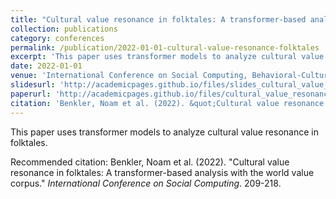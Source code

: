 ```yaml
---
title: "Cultural value resonance in folktales: A transformer-based analysis with the world value corpus"
collection: publications
category: conferences
permalink: /publication/2022-01-01-cultural-value-resonance-folktales
excerpt: 'This paper uses transformer models to analyze cultural value resonance in folktales.'
date: 2022-01-01
venue: 'International Conference on Social Computing, Behavioral-Cultural Modeling and Prediction and Behavior Representation in Modeling and Simulation'
slidesurl: 'http://academicpages.github.io/files/slides_cultural_value_resonance.pdf'
paperurl: 'http://academicpages.github.io/files/cultural_value_resonance.pdf'
citation: 'Benkler, Noam et al. (2022). &quot;Cultural value resonance in folktales: A transformer-based analysis with the world value corpus.&quot; <i>International Conference on Social Computing</i>. 209-218.'
---
```

This paper uses transformer models to analyze cultural value resonance in folktales.
<!-- 
[Download slides here](http://academicpages.github.io/files/slides_cultural_value_resonance.pdf)

[Download paper here](http://academicpages.github.io/files/cultural_value_resonance.pdf) -->

Recommended citation: Benkler, Noam et al. (2022). "Cultural value resonance in folktales: A transformer-based analysis with the world value corpus." <i>International Conference on Social Computing</i>. 209-218.